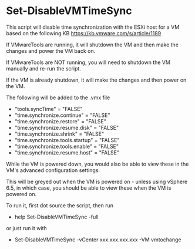 # Set-DisableVMTimeSync

This script will disable time synchronization with the ESXi host for a VM based on the following KB
https://kb.vmware.com/s/article/1189

If VMwareTools are running, it will shutdown the VM and then make the changes and power the VM back on.

If VMwareTools are NOT running, you will need to shutdown the VM manually and re-run the script.

If the VM is already shutdown, it will make the changes and then power on the VM.

The following will be added to the .vmx file
* "tools.syncTime" = "FALSE"
* "time.synchronize.continue" = "FALSE"
* "time.synchronize.restore" = "FALSE"
* "time.synchronize.resume.disk" = "FALSE"
* "time.synchronize.shrink" = "FALSE"
* "time.synchronize.tools.startup" = "FALSE"
* "time.synchronize.tools.enable" = "FALSE"
* "time.synchronize.resume.host" = "FALSE"

While the VM is powered down, you would also be able to view these in the VM's advanced configuration settings.

This will be greyed out when the VM is powered on - unless using vSphere 6.5, in which case, you should be able
to view these when the VM is powered on.

To run it, first dot source the script, then run

* help Set-DisableVMTimeSync -full

or just run it with
* Set-DisableVMTimeSync -vCenter xxx.xxx.xxx.xxx -VM vmtochange
